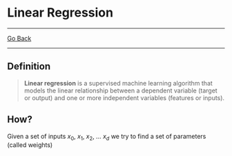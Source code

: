 # Linear Regression
---
[Go Back](UNIOVI/3S2_IntSys/README.md)

---
## Definition

> **Linear regression** is a supervised machine learning algorithm that models the linear relationship between a dependent variable (target or output) and one or more independent variables (features or inputs).

## How?

Given a set of inputs $x_0$, $x_1$, $x_2$, ... $x_d$ we try to find a set of parameters (called weights)